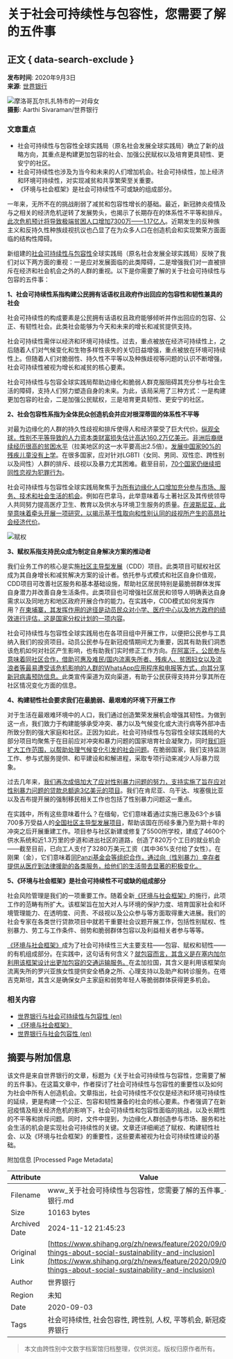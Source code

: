 # 关于社会可持续性与包容性，您需要了解的五件事

## 正文 { data-search-exclude }


**发布时间**: 2020年9月3日  
**来源**: [世界银行](https://www.worldbank.org/en/topic/socialdevelopment)

![摩洛哥瓦尔扎扎特市的一对母女](https://www.shihang.org/content/dam/photos/780x439/2020/sep/Morocco-gender-2.jpg)  
**摄影**: Aarthi Sivaraman/世界银行

### 文章重点

- 社会可持续性与包容性全球实践局（原名社会发展全球实践局）确立了新的战略方向，其重点是构建更加包容的社会、加强公民赋权以及培育更具韧性、更安宁的社区。
- 社会可持续性也涉及为当今和未来的人们增加机会。社会可持续性，加上经济和环境可持续性，对实现减贫和共享繁荣至关重要。
- 《环境与社会框架》是社会可持续性不可或缺的组成部分。

一年来，无所不在的挑战削弱了减贫和包容性增长的基础。最近，新冠肺炎疫情及与之相关的经济危机逆转了发展势头，也揭示了长期存在的体系性不平等和排斥。[此次危机预计将导致极端贫困人口增加7300万——1.17亿人](https://www.worldbank.org/en/publication/global-economic-prospects#overview)。近期发生的反种族主义和反持久性种族歧视抗议也凸显了在为众多人口在创造机会和实现繁荣方面面临的结构性障碍。

新组建的[社会可持续性与包容性](https://www.worldbank.org/en/topic/socialdevelopment)全球实践局（原名社会发展全球实践局）反映了我们对以下两方面的重视：一是应对发展面临的此类障碍，二是增强我们对一直被排斥在经济和社会机会之外的人群的重视。以下是你需要了解的关于社会可持续性与包容的五件事：

**1、社会可持续性系指构建公民拥有话语权且政府作出回应的包容性和韧性兼具的社会**

社会可持续性的构成要素是公民拥有话语权且政府能够倾听并作出回应的包容、公正、有韧性社会。此类社会能够为今天和未来的增长和减贫提供支持。

社会可持续性需伴以经济和环境可持续性。过去，重点被放在经济可持续性上，之后随着人们对气候变化和生物多样性丧失的关切日益增强，重点被放在环境可持续性上。但随着人们对脆弱性、持久性不平等以及种族歧视等问题的认识不断增强，社会可持续性被视为增长和减贫的核心要素。

社会可持续性与包容全球实践局帮助边缘化和脆弱人群克服阻碍其充分参与社会生活的障碍，支持人们努力塑造自身的未来。为此，该局采用了三种方式：一是构建更加包容的社会，二是加强公民赋权，三是培育更具韧性、更安宁的社区。

**2、社会包容性系指为全体民众创造机会并应对根深蒂固的体系性不平等**

对最为边缘化的人群的持久性歧视和排斥使得人和经济蒙受了巨大代价。[纵观全球，性别不平等导致的人力资本类财富损失估计高达160.2万亿美元](https://openknowledge.worldbank.org/handle/10986/33396)。[非洲后裔继续经历很高的贫困水平](https://www.worldbank.org/en/news/feature/2020/08/03/everyone-equal-making-inclusive-growth-a-priority-for-afro-descendants)（拉美地区的这一水平要高出2.5倍）。[发展中国家90%的残疾儿童没有上学](https://openknowledge.worldbank.org/handle/10986/34237)。在很多国家，应对针对LGBTI（女同、男同、双性恋、跨性别以及间性）人群的排斥、歧视以及暴力尤其困难。截至目前，[70个国家仍继续把同性恋视为犯罪行为](https://ilga.org/maps-sexual-orientation-laws)。

社会可持续性与包容性全球实践局聚焦于[为所有边缘化人口增加充分参与市场、服务、技术和社会生活的机会](https://www.worldbank.org/en/news/feature/2020/07/13/everyone-equal-making-inclusive-growth-a-priority-for-ethnic-minorities)。例如在巴拿马，此举意味着与土著社区及其传统领导人共同努力提高医疗卫生、教育以及供水与环境卫生服务的质量。[在波斯尼亚，此举意味着牵头开展一项研究，以揭示基于性取向和性别认同的歧视所产生的高昂社会经济代价](https://www.worldbank.org/en/topic/sexual-orientation-and-gender-identity#3)。

![赋权](https://www.shihang.org/content/dam/photos/780x439/2020/sep/SSI-gp-strategy-woman-with-grain-.jpg)

**3、赋权系指支持民众成为制定自身解决方案的推动者**

我们业务工作的核心是实施[社区主导型发展](https://www.worldbank.org/en/topic/communitydrivendevelopment)（CDD）项目。此类项目可赋权社区成为其自身增长和减贫解决方案的设计者。依托参与式模式和社区自身价值观，CDD项目可改善社区服务和基本基础设施，帮助社区居民特别是最脆弱群体发挥自身潜力并改善自身生活条件。此类项目也可增强社区居民和领导人明确表达自身需求以及同地方和地区政府开展合作的能力。在实践中，CDD模式如何发挥作用？[在柬埔寨，其发挥作用的途径是动员民众对小学、医疗中心以及地方政府的绩效进行评估，这是国家分权计划的一项内容](https://www.worldbank.org/en/news/press-release/2020/03/20/scaling-up-social-accountability-in-key-public-services-in-cambodia)。

社会可持续性与包容性全球实践局也在各项目组中开展工作，以便把公民参与工具纳入我们的投资项目。动员公民参与在新冠疫情期间尤为重要，因其有助我们洞悉该危机如何对社区产生影响，也有助我们实时修正工作方向。[在阿富汗，公民参与意味着同社区合作，借助可惠及难民/国内流离失所者、残疾人、贫困妇女以及流浪者等最易遭受该危机影响的人群的WhatsApp应用程序和电报等方式，向其分享新冠病毒预防信息。](https://www.worldbank.org/en/news/feature/2020/06/28/awareness-campaigns-help-prevent-against-covid-19-in-afghanistan)此类宣传渠道为双向渠道，有助于公民获得支持并分享其所在社区情况变化方面的信息。

**4、构建韧性社会要求我们在最脆弱、最艰难的环境下开展工作**

对于生活在最艰难环境中的人口，我们通过创造繁荣发展机会增强其韧性。为做到这一点，我们致力于构建能够承受冲突、暴力以及气候变化或大流行病等外部冲击所致分割的强大家庭和社区。正因为如此，社会可持续性与包容性全球实践局的大部分项目均聚焦于在目前应对冲突和暴力问题的国家培育社会凝聚力，同时[我们将扩大工作范围，以帮助处理气候变化引发的社会问题](https://www.worldbank.org/en/topic/social-dimensions-of-climate-change)。在脆弱国家，我们支持监测工作、参与式服务提供、和平建设和和解进程，采取专项行动来减少人际暴力现象。

过去几年来，[我们再次成倍加大了应对性别暴力问题的努力，支持实施了旨在应对性别暴力问题的贷款总额逾3亿美元的项目](https://www.worldbank.org/en/topic/socialdevelopment/brief/violence-against-women-and-girls)。我们在肯尼亚、乌干达、埃塞俄比亚以及吉布提开展的强制移民相关工作也包括了性别暴力问题这一重点。

在实践中，所有这些意味着什么？在缅甸，它们意味着通过实施已惠及63个乡镇700多万受益人的[全国社区主导型发展项目](https://projects.worldbank.org/en/projects-operations/project-detail/P132500)，帮助该国在历经多重乃至为期十年的冲突之后开展重建工作。项目参与社区新建或修复了5500所学校，建成了4600个供水系统和近1.3万里的步道和进出社区的道路，创造了820万个工日的就业机会——截至目前，已向工人支付了3280万美元工资（其中36%支付给了女性）。在刚果（金），它们意味着[同Panzi基金会等组织合作，通过向（性别暴力）幸存者提供从医疗到法律援助的各类服务，给他们的生活带去显著的积极变化。](https://blogs.worldbank.org/nasikiliza/future-without-violence-giving-voices-and-care-women-survivors)

**5、《环境与社会框架》是社会可持续性不可或缺的组成部分**

社会风险管理是我们的一项重要工作。随着全新[《环境与社会框架》](https://projects.shihang.org/zh/projects-operations/environmental-and-social-framework)的施行，此项工作的范畴有所扩大。该框架旨在加大对人与环境的保护力度、培育国家社会和环境管理能力、在透明度、问责、不歧视以及公众参与等方面取得重大进展。我们的社会专家在各类世行贷款项目中就若干重要社会议题开展工作，包括性别赋权、性别暴力、劳工与工作条件、弱势和脆弱群体包容以及利益相关者参与等等。

[《环境与社会框架》](https://projects.shihang.org/zh/projects-operations/environmental-and-social-framework)成为了社会可持续性三大主要支柱——包容、赋权和韧性——的有机组成部分。在实践中，这句话有何含义？[就包容而言，其含义是在塞内加尔利用该框架设计出更加包容的交通运输服务。](https://projects.worldbank.org/en/projects-operations/project-detail/P156186?lang=en)在孟加拉国，其含义是利用该框架向流离失所的罗兴亚族女性提供安全栖身之所、心理支持以及助产和转诊服务。在塔吉克斯坦，其含义是确保女户主家庭和弱势年轻人等脆弱群体获得更多机会。

### 相关内容

- [世界银行与社会可持续性与包容性 (en)](https://www.worldbank.org/en/topic/socialdevelopment)
- [《环境与社会框架》](https://projects.shihang.org/zh/projects-operations/environmental-and-social-framework)
- [世界银行与社会包容性 (en)](https://www.worldbank.org/en/topic/social-inclusion)

## 摘要与附加信息

<!-- tcd_abstract -->
该文件是来自世界银行的文章，标题为《关于社会可持续性与包容性，您需要了解的五件事》。在这篇文章中，作者探讨了社会可持续性与包容性的重要性以及如何为社会中所有人创造机会。文章指出，社会可持续性不仅仅是经济和环境可持续性的延续，更是构建一个公正、包容和韧性兼备的社会的核心要素。作者强调了在新冠疫情及相关经济危机的影响下，社会可持续性和包容性面临的挑战，以及长期性的不平等和排斥问题。同时，文件中提到，为边缘化人群创造参与市场、服务和社会生活的机会是实现社会可持续性的关键。文章还详细阐述了赋权、构建韧性社会、以及《环境与社会框架》的重要性，这些要素被视为社会可持续性建设的基础。
<!-- tcd_abstract_end -->

附加信息 [Processed Page Metadata]

| Attribute       | Value                                  |
|-----------------|----------------------------------------|
| Filename        | www_关于社会可持续性与包容性，您需要了解的五件事_-_世界银行.md                             |
| Size            | 10163 bytes                           |
| Archived Date   | 2024-11-12 21:45:23                             |
| Original Link   | [https://www.shihang.org/zh/news/feature/2020/09/02/five-things-about-social-sustainability-and-inclusion](https://www.shihang.org/zh/news/feature/2020/09/02/five-things-about-social-sustainability-and-inclusion)                       |
| Author          | 世界银行                               |
| Region          | 未知                               |
| Date            | 2020-09-03                                 |
| Tags            | 社会可持续性, 社会包容性, 跨性别, 人权, 平等机会, 新冠疫情, 世界银行                                 |
>
> 本文由跨性别中文数字档案馆归档整理，仅供浏览。版权归原作者所有。
>